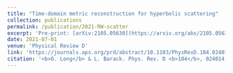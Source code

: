 ```yaml
---
title: "Time-domain metric reconstruction for hyperbolic scattering"
collection: publications
permalink: /publication/2021-RW-scatter
excerpt: 'Pre-print: [arXiv:2105.05630](https://arxiv.org/abs/2105.05630).'
date: 2021-07-01
venue: 'Physical Review D'
link: 'https://journals.aps.org/prd/abstract/10.1103/PhysRevD.104.024014'
citation: '<b>O. Long</b> & L. Barack. Phys. Rev. D <b>104</b>, 024014 (2021).'
---
```

